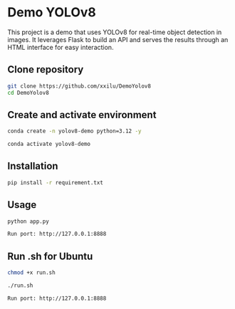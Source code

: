 # Demo YOLOv8

This project is a demo that uses YOLOv8 for real-time object detection in images. It leverages Flask to build an API and serves the results through an HTML interface for easy interaction.
## Clone repository
```bash
git clone https://github.com/xxilu/DemoYolov8
cd DemoYolov8
```

## Create and activate environment
```bash
conda create -n yolov8-demo python=3.12 -y

conda activate yolov8-demo
```
## Installation

```bash
pip install -r requirement.txt
```

## Usage
```bash
python app.py

Run port: http://127.0.0.1:8888
```
## Run .sh for Ubuntu
```bash
chmod +x run.sh

./run.sh

Run port: http://127.0.0.1:8888
```
